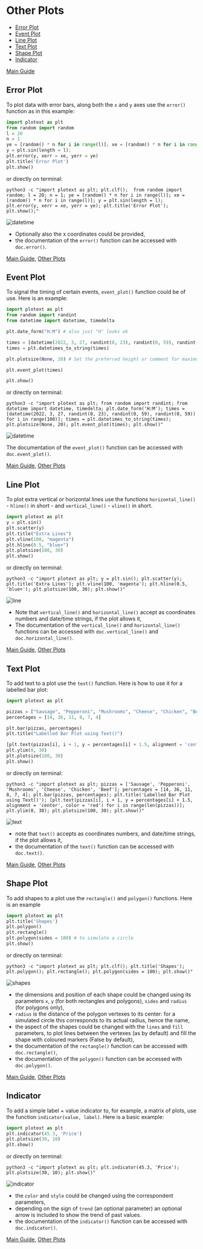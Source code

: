 # Other Plots
- [Error Plot](https://github.com/piccolomo/plotext/blob/master/readme/other.md#error-plot)
- [Event Plot](https://github.com/piccolomo/plotext/blob/master/readme/other.md#event-plot)
- [Line Plot](https://github.com/piccolomo/plotext/blob/master/readme/other.md#line-plot)
- [Text Plot](https://github.com/piccolomo/plotext/blob/master/readme/other.md#text-plot)
- [Shape Plot](https://github.com/piccolomo/plotext/blob/master/readme/other.md#shape-plot)
- [Indicator](https://github.com/piccolomo/plotext/blob/master/readme/other.md#indicator)


[Main Guide](https://github.com/piccolomo/plotext#guide)


## Error Plot
To plot data with error bars, along both the `x` and `y` axes use the `error()` function as in this example:

```python
import plotext as plt
from random import random 
l = 20
n = 1
ye = [random() * n for i in range(l)]; xe = [random() * n for i in range(l)]
y = plt.sin(length = l); 
plt.error(y, xerr = xe, yerr = ye)
plt.title('Error Plot')
plt.show()
```
or directly on terminal:
```console
python3 -c "import plotext as plt; plt.clf();  from random import random; l = 20; n = 1; ye = [random() * n for i in range(l)]; xe = [random() * n for i in range(l)]; y = plt.sin(length = l); plt.error(y, xerr = xe, yerr = ye); plt.title('Error Plot'); plt.show();"
```
![datetime](https://raw.githubusercontent.com/piccolomo/plotext/master/data/error.png)
- Optionally also the x coordinates could be provided,
- the documentation of the `error()` function can be accessed with `doc.error()`.

[Main Guide](https://github.com/piccolomo/plotext#guide), [Other Plots](https://github.com/piccolomo/plotext/blob/master/readme/other.md)


## Event Plot
To signal the timing of certain events, `event_plot()` function could be of use. Here is an example:

```python
import plotext as plt
from random import randint
from datetime import datetime, timedelta

plt.date_form("H:M") # also just "H" looks ok

times = [datetime(2022, 3, 27, randint(0, 23), randint(0, 59), randint(0, 59)) for i in range(100)] # A random list of times during the day
times = plt.datetimes_to_string(times)

plt.plotsize(None, 20) # Set the preferred height or comment for maximum size 

plt.event_plot(times)

plt.show()
```
or directly on terminal:
```console
python3 -c "import plotext as plt; from random import randint; from datetime import datetime, timedelta; plt.date_form('H:M'); times = [datetime(2022, 3, 27, randint(0, 23), randint(0, 59), randint(0, 59)) for i in range(100)]; times = plt.datetimes_to_string(times); plt.plotsize(None, 20); plt.event_plot(times); plt.show()"
```

![datetime](https://raw.githubusercontent.com/piccolomo/plotext/master/data/eventplot.png)

The documentation of the `event_plot()` function can be accessed with `doc.event_plot()`.

[Main Guide](https://github.com/piccolomo/plotext#guide), [Other Plots](https://github.com/piccolomo/plotext/blob/master/readme/other.md)


## Line Plot
To plot extra vertical or horizontal lines use the functions `horizontal_line()` - `hline()` in short - and `vertical_line()` - `vline()` in short.

```python
import plotext as plt
y = plt.sin() 
plt.scatter(y)
plt.title("Extra Lines")
plt.vline(100, "magenta")
plt.hline(0.5, "blue+")
plt.plotsize(100, 30)
plt.show()
```
or directly on terminal:
```console
python3 -c "import plotext as plt; y = plt.sin(); plt.scatter(y); plt.title('Extra Lines'); plt.vline(100, 'magenta'); plt.hline(0.5, 'blue+'); plt.plotsize(100, 30); plt.show()"
```

![line](https://raw.githubusercontent.com/piccolomo/plotext/master/data/line.png)

- Note that `vertical_line()` and `horizontal_line()` accept as coordinates numbers and date/time strings, if the plot allows it,
- The documentation of the `vertical_line()` and `horizontal_line()` functions can be accessed with `doc.vertical_line()` and `doc.horizontal_line()`.

[Main Guide](https://github.com/piccolomo/plotext#guide), [Other Plots](https://github.com/piccolomo/plotext/blob/master/readme/other.md)


## Text Plot
To add text to a plot use the `text()` function. Here is how to use it for a labelled bar plot:
 
```python
import plotext as plt

pizzas = ["Sausage", "Pepperoni", "Mushrooms", "Cheese", "Chicken", "Beef"]
percentages = [14, 36, 11, 8, 7, 4]

plt.bar(pizzas, percentages)
plt.title("Labelled Bar Plot using Text()")

[plt.text(pizzas[i], i + 1, y = percentages[i] + 1.5, alignment = 'center', color = 'red') for i in range(len(pizzas))]
plt.ylim(0, 38)
plt.plotsize(100, 30)
plt.show()
```
or directly on terminal:
```console
python3 -c "import plotext as plt; pizzas = ['Sausage', 'Pepperoni', 'Mushrooms', 'Cheese', 'Chicken', 'Beef']; percentages = [14, 36, 11, 8, 7, 4]; plt.bar(pizzas, percentages); plt.title('Labelled Bar Plot using Text()'); [plt.text(pizzas[i], i + 1, y = percentages[i] + 1.5, alignment = 'center', color = 'red') for i in range(len(pizzas))]; plt.ylim(0, 38); plt.plotsize(100, 30); plt.show()"
```

![text](https://raw.githubusercontent.com/piccolomo/plotext/master/data/text.png)

- note that `text()` accepts as coordinates numbers, and date/time strings, if the plot allows it,
- the documentation of the `text()` function can be accessed with `doc.text()`.

[Main Guide](https://github.com/piccolomo/plotext#guide), [Other Plots](https://github.com/piccolomo/plotext/blob/master/readme/other.md)


## Shape Plot
To add shapes to a plot use the `rectangle()` and `polygon()` functions. Here is an example
 
```python
import plotext as plt
plt.title('Shapes')
plt.polygon()
plt.rectangle()
plt.polygon(sides = 100) # to simulate a circle
plt.show()
```
or directly on terminal:
```console
python3 -c "import plotext as plt; plt.clf(); plt.title('Shapes'); plt.polygon(); plt.rectangle(); plt.polygon(sides = 100); plt.show()"
```

![shapes](https://raw.githubusercontent.com/piccolomo/plotext/master/data/shapes.png)

- the dimensions and position of each shape could be changed using its parameters `x`, `y` (for both rectangles and polygons), `sides` and `radius` (for polygons only),
- `radius` is the distance of the polygon vertexes to its center: for a simulated circle this corresponds to its actual radius, hence the name, 
- the aspect of the shapes could be changed with the `lines` and `fill` parameters, to plot lines between the vertexes (as by default) and fill the shape with coloured markers (False by default),
- the documentation of the `rectangle()` function can be accessed with `doc.rectangle()`,
- the documentation of the `polygon()` function can be accessed with `doc.polygon()`.

[Main Guide](https://github.com/piccolomo/plotext#guide), [Other Plots](https://github.com/piccolomo/plotext/blob/master/readme/other.md)



## Indicator

To add a simple label + value indicator to, for example, a matrix of plots, use the function `indicator(value, label)`. Here is a basic example:
 
```python
import plotext as plt
plt.indicator(45.3, 'Price')
plt.plotsize(30, 10)
plt.show()
```
or directly on terminal:
```console
python3 -c "import plotext as plt; plt.indicator(45.3, 'Price'); plt.plotsize(30, 10); plt.show()"
```

![indicator](https://raw.githubusercontent.com/piccolomo/plotext/master/data/indicator.png)

- the `color` and `style` could be changed using the correspondent parameters,
- depending on the sign of `trend` (an optional parameter) an optional arrow is included to show the trend of past values.
- the documentation of the `indicator()` function can be accessed with `doc.indicator()`.

[Main Guide](https://github.com/piccolomo/plotext#guide), [Other Plots](https://github.com/piccolomo/plotext/blob/master/readme/other.md)
